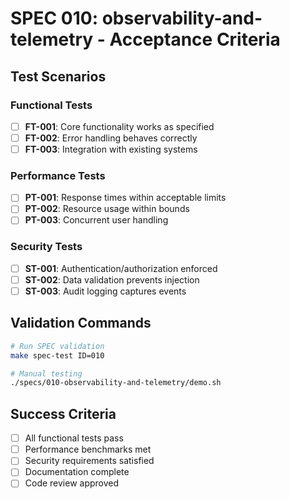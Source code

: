 # SPEC 010: observability-and-telemetry - Acceptance Criteria

## Test Scenarios

### Functional Tests
- [ ] **FT-001**: Core functionality works as specified
- [ ] **FT-002**: Error handling behaves correctly
- [ ] **FT-003**: Integration with existing systems

### Performance Tests
- [ ] **PT-001**: Response times within acceptable limits
- [ ] **PT-002**: Resource usage within bounds
- [ ] **PT-003**: Concurrent user handling

### Security Tests
- [ ] **ST-001**: Authentication/authorization enforced
- [ ] **ST-002**: Data validation prevents injection
- [ ] **ST-003**: Audit logging captures events

## Validation Commands

```bash
# Run SPEC validation
make spec-test ID=010

# Manual testing
./specs/010-observability-and-telemetry/demo.sh
```

## Success Criteria

- [ ] All functional tests pass
- [ ] Performance benchmarks met
- [ ] Security requirements satisfied
- [ ] Documentation complete
- [ ] Code review approved
